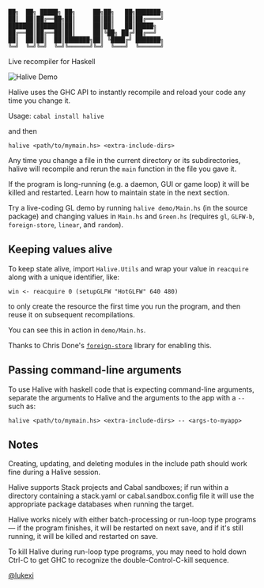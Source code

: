 ```
██╗  ██╗ █████╗ ██╗     ██╗██╗   ██╗███████╗
██║  ██║██╔══██╗██║     ██║██║   ██║██╔════╝
███████║███████║██║     ██║██║   ██║█████╗  
██╔══██║██╔══██║██║     ██║╚██╗ ██╔╝██╔══╝  
██║  ██║██║  ██║███████╗██║ ╚████╔╝ ███████╗
╚═╝  ╚═╝╚═╝  ╚═╝╚══════╝╚═╝  ╚═══╝  ╚══════╝
```
Live recompiler for Haskell

![Halive Demo](http://lukexi.github.io/HaliveDemo.gif)

Halive uses the GHC API to instantly recompile 
and reload your code any time you change it.

Usage:
`cabal install halive`

and then

`halive <path/to/mymain.hs> <extra-include-dirs>`

Any time you change a file in the current directory or its subdirectories,
halive will recompile and rerun the `main` function in the file you gave it.

If the program is long-running (e.g. a daemon, GUI or game loop) it will be
killed and restarted. Learn how to maintain state in the next section.

Try a live-coding GL demo by running `halive demo/Main.hs` (in the source package)
and changing values in `Main.hs` and `Green.hs`
(requires `gl`, `GLFW-b`, `foreign-store`, `linear`, and `random`).

Keeping values alive
--------------------

To keep state alive, import `Halive.Utils` and wrap
your value in `reacquire` along with a unique identifier, like:

`win <- reacquire 0 (setupGLFW "HotGLFW" 640 480)`

to only create the resource the first time you run the program, and then
reuse it on subsequent recompilations.

You can see this in action in `demo/Main.hs`.

Thanks to Chris Done's 
[`foreign-store`](https://hackage.haskell.org/package/foreign-store) 
library for enabling this.

Passing command-line arguments
------------------------------

To use Halive with haskell code that is expecting command-line arguments,
separate the arguments to Halive and the arguments to the app with a `--`
such as:

`halive <path/to/mymain.hs> <extra-include-dirs> -- <args-to-myapp>`

Notes
-----

Creating, updating, and deleting modules in the include path should 
work fine during a Halive session. 

Halive supports Stack projects and Cabal sandboxes; 
if run within a directory containing a stack.yaml or cabal.sandbox.config 
file it will use the appropriate package databases when running the target.

Halive works nicely with either batch-processing or run-loop type
programs — if the program finishes, it will be restarted on next save,
and if it's still running, it will be killed and restarted on save.

To kill Halive during run-loop type programs, you may need to hold down Ctrl-C
to get GHC to recognize the double-Control-C-kill sequence.

[@lukexi](http://twitter.com/lukexi)
